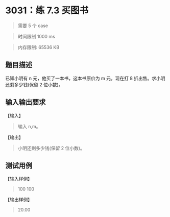 # 3031：练 7.3 买图书

> 需要 5 个 case

> 时间限制 1000 ms

> 内存限制: 65536 KB

## 题目描述

已知小明有 n 元，他买了一本书，这本书原价为 m 元，现在打 8 折出售。求小明还剩多少钱(保留 2 位小数)。

## 输入输出要求

【输入】

> 输入 n,m。

【输出】

> 小明还剩多少钱(保留 2 位小数)。

## 测试用例

【输入样例】

> 100 100

【输出样例】

> 20.00
